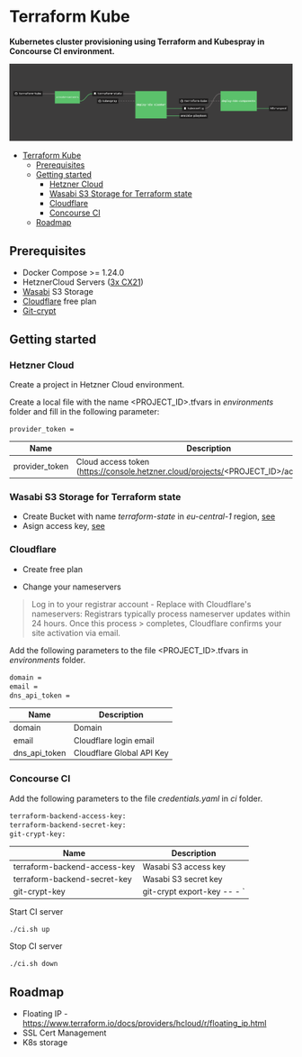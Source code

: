 # Terraform Kube

**Kubernetes cluster provisioning using Terraform and Kubespray in Concourse CI environment.**

![alt](docs/pipeline.png)

- [Terraform Kube](#terraform-kube)
	- [Prerequisites](#prerequisites)
	- [Getting started](#getting-started)
		- [Hetzner Cloud](#hetzner-cloud)
		- [Wasabi S3 Storage for Terraform state](#wasabi-s3-storage-for-terraform-state)
		- [Cloudflare](#cloudflare)
		- [Concourse CI](#concourse-ci)
	- [Roadmap](#roadmap)

## Prerequisites
* Docker Compose >= 1.24.0
* HetznerCloud Servers ([3x CX21](https://www.hetzner.com/cloud#))
* [Wasabi](https://wasabi.com) S3 Storage
* [Cloudflare](https://www.cloudflare.com) free plan 
* [Git-crypt](https://github.com/AGWA/git-crypt)

## Getting started

### Hetzner Cloud

Create a project in Hetzner Cloud environment. 

Create a local file with the name <PROJECT_ID>.tfvars in *environments* folder and fill in the following parameter:

```
provider_token =
```


| Name  | Description  | 
|---|---|
| provider_token  | Cloud access token (https://console.hetzner.cloud/projects/<PROJECT_ID>/access/tokens)  | 

### Wasabi S3 Storage for Terraform state

* Create Bucket with name *terraform-state* in *eu-central-1* region, [see](https://wasabi.com/wp-content/themes/wasabi/docs/User_Guide/topics/Creating_a_Bucket.htm)
* Asign access key, [see](https://wasabi.com/wp-content/themes/wasabi/docs/Getting_Started/topics/Assigning_an_Access_Key.htm)

### Cloudflare

* Create free plan

* Change your nameservers
> Log in to your registrar account -  Replace with Cloudflare's nameservers:
> Registrars typically process nameserver updates within 24 hours. Once this process > completes, Cloudflare confirms your site activation via email.



Add the following parameters to the file <PROJECT_ID>.tfvars in *environments* folder.
```
domain =
email = 
dns_api_token =
```
| Name  | Description  | 
|---|---|
| domain  | Domain  | 
| email  | Cloudflare login email  | 
| dns_api_token  | Cloudflare Global API Key | 

### Concourse CI

Add the following parameters to the file *credentials.yaml* in *ci* folder.

```
terraform-backend-access-key:
terraform-backend-secret-key:
git-crypt-key: 
```

| Name  | Description  | 
|---|---|
| terraform-backend-access-key  | Wasabi S3 access key  | 
| terraform-backend-secret-key  | Wasabi S3 secret key  | 
| git-crypt-key  | git-crypt export-key -- - `|` base64 | 

Start CI server 

```bash
./ci.sh up
```

Stop CI server 

```bash
./ci.sh down
```

## Roadmap
* Floating IP - https://www.terraform.io/docs/providers/hcloud/r/floating_ip.html
* SSL Cert Management
* K8s storage